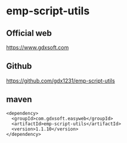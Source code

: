 # emp-script-utils

## Official web
https://www.gdxsoft.com 

## Github
https://github.com/gdx1231/emp-script-utils

## maven
```
<dependency>
  <groupId>com.gdxsoft.easyweb</groupId>
  <artifactId>emp-script-utils</artifactId>
  <version>1.1.10</version>
</dependency>

```



